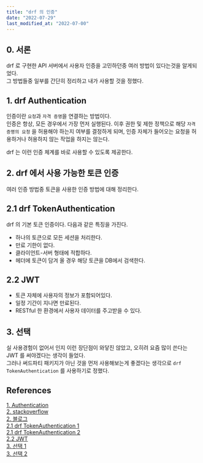 ```yaml
---
title: "drf 의 인증"
date: "2022-07-29"
last_modified_at: "2022-07-00"
---
```


## 0. 서론
drf 로 구현한 API 서버에서 사용자 인증을 고민하던중 여러 방법이 있다는것을 알게되었다.  
그 방법들중 일부를 간단히 정리하고 내가 사용할 것을 정했다.

## 1. drf Authentication
인증이란 `요청`과 `자격 증명`을 연결하는 방법이다.  
인증은 항상, 모든 경우에서 가장 먼저 실행된다. 이후 권한 및 제한 정책으로 해당 `자격 증명의 요청` 을 허용해야 하는지 여부를 결정하게 되며, 인증 자체가 들어오는 요청을 허용하거나 허용하지 않는 작업을 하지는 않는다. 

drf 는 이런 인증 체계를 바로 사용할 수 있도록 제공한다.

## 2. drf 에서 사용 가능한 토큰 인증
여러 인증 방법중 토큰을 사용한 인증 방법에 대해 정리한다.

## 2.1 drf TokenAuthentication
drf 의 기본 토큰 인증이다. 다음과 같은 특징을 가진다.
- 하나의 토큰으로 모든 세션을 처리한다.
- 만료 기한이 없다.
- 클라이언트-서버 형태에 적합하다.
- 헤더에 토큰이 담겨 올 경우 해당 토큰을 DB에서 검색한다.

## 2.2 JWT
- 토큰 자체에 사용자의 정보가 포함되어있다.
- 일정 기간이 지나면 만료된다.
- RESTful 한 환경에서 사용자 데이터를 주고받을 수 있다.

## 3. 선택
실 사용경험이 없어서 인지 이런 장단점이 와닿진 않았고, 오히려 요즘 많이 쓴다는 JWT 를 써야겠다는 생각이 들었다.  
그러나 써드파티 패키지가 아닌 것을 먼저 사용해보는게 좋겠다는 생각으로 `drf TokenAuthentication` 를 사용하기로 정했다.

## References
[1. Authentication](https://www.django-rest-framework.org/api-guide/authentication/#authentication)  
[2. stackoverflow](https://stackoverflow.com/questions/31600497/django-drf-token-based-authentication-vs-json-web-token)  
[2. 블로그](https://medium.com/chanjongs-programming-diary/django-rest-framework-drf-%ED%99%98%EA%B2%BD%EC%97%90%EC%84%9C-jwt-%EA%B8%B0%EB%B0%98-authentication-%EC%84%B8%ED%8C%85%ED%95%98%EA%B8%B0-with-simplejwt-%EC%B4%88%EA%B8%B0-%ED%99%98%EA%B2%BD-%EC%84%B8%ED%8C%85-1-e54c3ed2420c)  
[2.1 drf TokenAuthentication 1](https://www.django-rest-framework.org/api-guide/authentication/#tokenauthentication)    
[2.1 drf TokenAuthentication 2](http://recordingbetter.com/drf/2017/08/02/Session-%EC%9D%B8%EC%A6%9D%EA%B3%BC-Token-%EC%9D%B8%EC%A6%9D)  
[2.2 JWT](https://pronist.dev/143)  
[3. 선택 1](https://yceffort.kr/2021/05/drawback-of-jwt)  
[3. 선택 2](https://velog.io/@wildmental/Django-%EC%A0%91%EC%86%8D-%EC%9D%B8%EC%A6%9D-Built-in-Token-VS-JWTJSON-Web-Token-%EB%B9%84%EA%B5%90-%EB%81%9D)